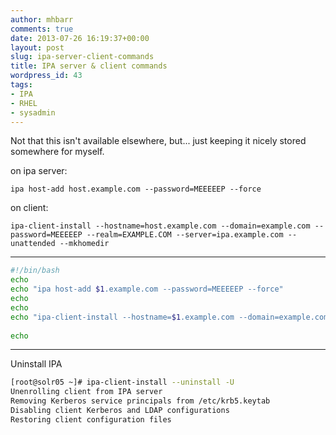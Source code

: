 ```yaml
---
author: mhbarr
comments: true
date: 2013-07-26 16:19:37+00:00
layout: post
slug: ipa-server-client-commands
title: IPA server & client commands
wordpress_id: 43
tags:
- IPA
- RHEL
- sysadmin
---
```


Not that this isn't available elsewhere, but... just keeping it nicely stored somewhere for myself.

on ipa server:

    ipa host-add host.example.com --password=MEEEEEP --force

on client:

    ipa-client-install --hostname=host.example.com --domain=example.com --password=MEEEEEP --realm=EXAMPLE.COM --server=ipa.example.com --unattended --mkhomedir
 
 
----
```bash Hostadd.sh
#!/bin/bash
echo
echo "ipa host-add $1.example.com --password=MEEEEEP --force"
echo
echo
echo "ipa-client-install --hostname=$1.example.com --domain=example.com  --password=MEEEEEP --realm=EXAMPLE.COM --server=ipa.example.com --unattended --mkhomedir"
 
echo
```
 
----
 
Uninstall IPA

```bash Uninstall IPA
[root@solr05 ~]# ipa-client-install --uninstall -U
Unenrolling client from IPA server
Removing Kerberos service principals from /etc/krb5.keytab
Disabling client Kerberos and LDAP configurations
Restoring client configuration files
```
